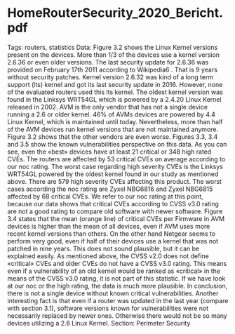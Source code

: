 # HomeRouterSecurity_2020_Bericht.pdf

Tags: routers, statistics
Data: Figure 3.2 shows the Linux Kernel versions present on the devices. More than 1/3 of the devices
use a kernel version 2.6.36 or even older versions. The last security update for 2.6.36 was provided on February 17th 2011 according to Wikipedia6
. That is 9 years without security patches.
Kernel version 2.6.32 was kind of a long term support (lts) kernel and got its last security update
in 2016. However, none of the evaluated routers used this lts kernel. The oldest kernel version
was found in the Linksys WRT54GL which is powered by a 2.4.20 Linux Kernel released in 2002.
AVM is the only vendor that has not a single device running a 2.6 or older kernel. 46% of AVMs
devices are powered by 4.4 Linux Kernel, which is maintained until today. Nevertheless, more
than half of the AVM devices run kernel versions that are not maintained anymore. Figure 3.2
shows that the other vendors are even worse.
Figures 3.3, 3.4 and 3.5 show the known vulnerabilities perspective on this data. As you can see,
even the «best» devices have at least 21 critical or 348 high rated CVEs. The routers are affected
by 53 critical CVEs on average according to our noc rating. The worst case regarding high severity CVEs is the Linksys WRT54GL powered by the oldest kernel found in our study as mentioned
above. There are 579 high severity CVEs affecting this product. The worst cases according the
noc rating are Zyxel NBG6816 and Zyxel NBG6815 affected by 68 critical CVEs.
We refer to our noc rating at this point, because our data shows that critical CVEs according to
CVSS v3.0 rating are not a good rating to compare old software with newer software. Figure
3.4 states that the mean (orange line) of critical CVEs per Firmware in AVM devices is higher
than the mean of all devices, even if AVM uses more recent kernel versions than others. On the
other hand Netgear seems to perform very good, even if half of their devices use a kernel that
was not patched in nine years. This does not sound plausible, but it can be explained easily. As
mentioned above, the CVSS v2.0 does not define «critical» CVEs and older CVEs do not have a
CVSS v3.0 rating. This means even if a vulnerability of an old kernel would be ranked as «critical»
in the means of the CVSS v3.0 rating, it is not part of this statistic. If we have look at our noc or
the high rating, the data is much more plausible.
In conclusion, there is not a single device without known critical vulnerabilities. Another interesting fact is that even if a router was updated in the last year (compare with section 3.1), software
versions known for vulnerabilities were not necessarily replaced by newer ones. Otherwise there
would not be so many devices utilizing a 2.6 Linux Kernel.
Section: Perimeter Security